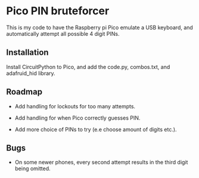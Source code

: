 # Pico PIN bruteforcer

This is my code to have the Raspberry pi Pico emulate a USB keyboard, and automatically attempt all possible 4 digit PINs.



## Installation

Install CircuitPython to Pico, and add the code.py, combos.txt, and adafruid_hid library.

## Roadmap

- Add handling for lockouts for too many attempts.

- Add handling for when Pico correctly guesses PIN.

- Add more choice of PINs to try (e.e choose amount of digits etc.).

## Bugs

- On some newer phones, every second attempt results in the third digit being omitted.
